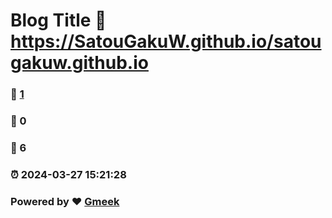 # Blog Title :link: https://SatouGakuW.github.io/satougakuw.github.io 
### :page_facing_up: [1](https://SatouGakuW.github.io/satougakuw.github.io/tag.html) 
### :speech_balloon: 0 
### :hibiscus: 6 
### :alarm_clock: 2024-03-27 15:21:28 
### Powered by :heart: [Gmeek](https://github.com/Meekdai/Gmeek)
